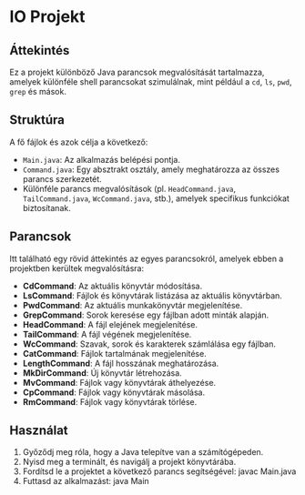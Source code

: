# IO Projekt

## Áttekintés
Ez a projekt különböző Java parancsok megvalósítását tartalmazza, amelyek különféle shell parancsokat szimulálnak, mint például a `cd`, `ls`, `pwd`, `grep` és mások.

## Struktúra
A fő fájlok és azok célja a következő:
- `Main.java`: Az alkalmazás belépési pontja.
- `Command.java`: Egy absztrakt osztály, amely meghatározza az összes parancs szerkezetét.
- Különféle parancs megvalósítások (pl. `HeadCommand.java`, `TailCommand.java`, `WcCommand.java`, stb.), amelyek specifikus funkciókat biztosítanak.

## Parancsok
Itt található egy rövid áttekintés az egyes parancsokról, amelyek ebben a projektben kerültek megvalósításra:

- **CdCommand**: Az aktuális könyvtár módosítása.
- **LsCommand**: Fájlok és könyvtárak listázása az aktuális könyvtárban.
- **PwdCommand**: Az aktuális munkakönyvtár megjelenítése.
- **GrepCommand**: Sorok keresése egy fájlban adott minták alapján.
- **HeadCommand**: A fájl elejének megjelenítése.
- **TailCommand**: A fájl végének megjelenítése.
- **WcCommand**: Szavak, sorok és karakterek számlálása egy fájlban.
- **CatCommand**: Fájlok tartalmának megjelenítése.
- **LengthCommand**: A fájl hosszának meghatározása.
- **MkDirCommand**: Új könyvtár létrehozása.
- **MvCommand**: Fájlok vagy könyvtárak áthelyezése.
- **CpCommand**: Fájlok vagy könyvtárak másolása.
- **RmCommand**: Fájlok vagy könyvtárak törlése.

## Használat
1. Győződj meg róla, hogy a Java telepítve van a számítógépeden.
2. Nyisd meg a terminált, és navigálj a projekt könyvtárába.
3. Fordítsd le a projektet a következő parancs segítségével:
   javac Main.java
4. Futtasd az alkalmazást:
   java Main
